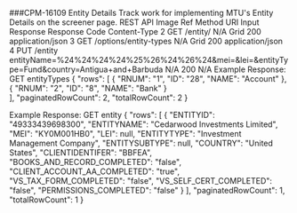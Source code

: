###CPM-16109 Entity Details
Track work for implementing MTU's Entity Details on the screener page.
REST API
Image Ref	Method	URI	Input	Response	Response Code	Content-Type
2	GET	/entity/<entityId>	N/A	Grid	200	application/json
3	GET	/options/entity-types	N/A	Grid	200	application/json
4	PUT	/entity	entityName=%24%24%24%24%25%26%24%26%24&mei=&lei=&entityType=Fund&country=Antigua+and+Barbuda	N/A	200	N/A
Example Response: GET entityTypes
{
"rows": [
        {
            "RNUM": "1",
            "ID": "28",
            "NAME": "Account"
        },
        {
            "RNUM": "2",
            "ID": "8",
            "NAME": "Bank"
        }		 
		],
    "paginatedRowCount": 2,
    "totalRowCount": 2
}

Example Response: GET entity
{
    "rows": [
        {
            "ENTITYID": "49333439698300",
            "ENTITYNAME": "Cedarwood Investments Limited",
            "MEI": "KY0M001HB0",
            "LEI": null,
            "ENTITYTYPE": "Investment Management Company",
            "ENTITYSUBTYPE": null,
            "COUNTRY": "United States",
            "CLIENTIDENTIFER": "BBFEA",
            "BOOKS_AND_RECORD_COMPLETED": "false",
            "CLIENT_ACCOUNT_AA_COMPLETED": "true",
            "VS_TAX_FORM_COMPLETED": "false",
            "VS_SELF_CERT_COMPLETED": "false",
            "PERMISSIONS_COMPLETED": "false"
        }
    ],
    "paginatedRowCount": 1,
    "totalRowCount": 1
}